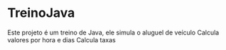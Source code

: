 # TreinoJava
Este projeto é um treino de Java, ele simula o aluguel de veículo
Calcula valores por hora e dias
Calcula taxas
